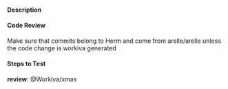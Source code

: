 #### Description

#### Code Review
Make sure that commits belong to Herm and come from arelle/arelle unless the code change is workiva generated

#### Steps to Test


**review**:
@Workiva/xmas
